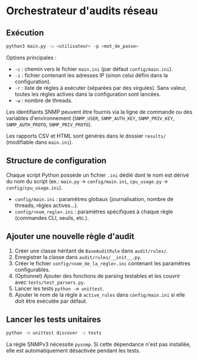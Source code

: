 # Orchestrateur d'audits réseau

## Exécution

```bash
python3 main.py -u <utilisateur> -p <mot_de_passe>
```

Options principales :

* `-c` : chemin vers le fichier `main.ini` (par défaut `config/main.ini`).
* `-i` : fichier contenant les adresses IP (sinon celui défini dans la configuration).
* `-r` : liste de règles à exécuter (séparées par des virgules). Sans valeur, toutes les règles actives dans la configuration sont lancées.
* `-w` : nombre de threads.

Les identifiants SNMP peuvent être fournis via la ligne de commande ou des variables d'environnement (`SNMP_USER`, `SNMP_AUTH_KEY`, `SNMP_PRIV_KEY`, `SNMP_AUTH_PROTO`, `SNMP_PRIV_PROTO`).

Les rapports CSV et HTML sont générés dans le dossier `results/` (modifiable dans `main.ini`).

## Structure de configuration

Chaque script Python possède un fichier `.ini` dédié dont le nom est dérivé du nom du script (ex.: `main.py` → `config/main.ini`, `cpu_usage.py` → `config/cpu_usage.ini`).

* `config/main.ini` : paramètres globaux (journalisation, nombre de threads, règles actives...).
* `config/<nom_regle>.ini` : paramètres spécifiques à chaque règle (commandes CLI, seuils, etc.).

## Ajouter une nouvelle règle d'audit

1. Créer une classe héritant de `BaseAuditRule` dans `audit/rules/`.
2. Enregistrer la classe dans `audit/rules/__init__.py`.
3. Créer le fichier `config/<nom_de_la_règle>.ini` contenant les paramètres configurables.
4. (Optionnel) Ajouter des fonctions de parsing testables et les couvrir avec `tests/test_parsers.py`.
5. Lancer les tests `python -m unittest`.
6. Ajouter le nom de la règle à `active_rules` dans `config/main.ini` si elle doit être exécutée par défaut.

## Lancer les tests unitaires

```bash
python -m unittest discover -s tests
```

La règle SNMPv3 nécessite `pysnmp`. Si cette dépendance n'est pas installée, elle est automatiquement désactivée pendant les tests.
